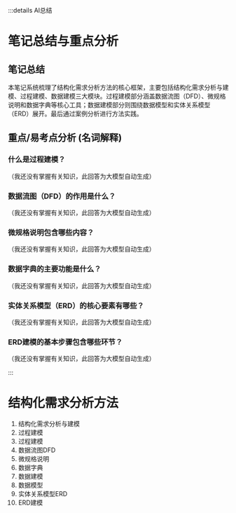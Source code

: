 :::details AI总结



# 笔记总结与重点分析
## 笔记总结
本笔记系统梳理了结构化需求分析方法的核心框架，主要包括结构化需求分析与建模、过程建模、数据建模三大模块。过程建模部分涵盖数据流图（DFD）、微规格说明和数据字典等核心工具；数据建模部分则围绕数据模型和实体关系模型（ERD）展开。最后通过案例分析进行方法实践。

## 重点/易考点分析 (名词解释)

### 什么是过程建模？
（我还没有掌握有关知识，此回答为大模型自动生成）

### 数据流图（DFD）的作用是什么？
（我还没有掌握有关知识，此回答为大模型自动生成）

### 微规格说明包含哪些内容？
（我还没有掌握有关知识，此回答为大模型自动生成）

### 数据字典的主要功能是什么？
（我还没有掌握有关知识，此回答为大模型自动生成）

### 实体关系模型（ERD）的核心要素有哪些？
（我还没有掌握有关知识，此回答为大模型自动生成）

### ERD建模的基本步骤包含哪些环节？
（我还没有掌握有关知识，此回答为大模型自动生成）

:::
# 结构化需求分析方法

1. 结构化需求分析与建模
2. 过程建模
  1. 过程建模
  2. 数据流图DFD
  3. 微规格说明
  4. 数据字典
3. 数据建模
  1. 数据模型
  2. 实体关系模型ERD
  3. ERD建模
